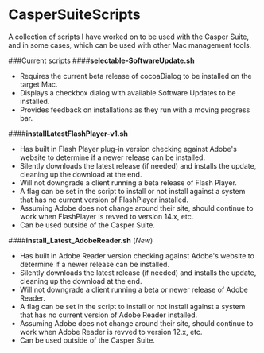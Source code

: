 CasperSuiteScripts
==================

A collection of scripts I have worked on to be used with the Casper Suite, and in some cases, which can be used with other Mac management tools.

###Current scripts
####**selectable-SoftwareUpdate.sh**<br>
- Requires the current beta release of cocoaDialog to be installed on the target Mac.
- Displays a checkbox dialog with available Software Updates to be installed.
- Provides feedback on installations as they run with a moving progress bar.

####**installLatestFlashPlayer-v1.sh**<br>
- Has built in Flash Player plug-in version checking against Adobe's website to determine if a newer release can be installed.
- Silently downloads the latest release (if needed) and installs the update, cleaning up the download at the end.
- Will not downgrade a client running a beta release of Flash Player.
- A flag can be set in the script to install or not install against a system that has no current version of FlashPlayer installed.
- Assuming Adobe does not change around their site, should continue to work when FlashPlayer is revved to version 14.x, etc.
- Can be used outside of the Casper Suite.

####**install_Latest_AdobeReader.sh**   (_New_)<br>
- Has built in Adobe Reader version checking against Adobe's website to determine if a newer release can be installed.
- Silently downloads the latest release (if needed) and installs the update, cleaning up the download at the end.
- Will not downgrade a client running a beta or newer release of Adobe Reader.
- A flag can be set in the script to install or not install against a system that has no current version of Adobe Reader installed.
- Assuming Adobe does not change around their site, should continue to work when Adobe Reader is revved to version 12.x, etc.
- Can be used outside of the Casper Suite.
